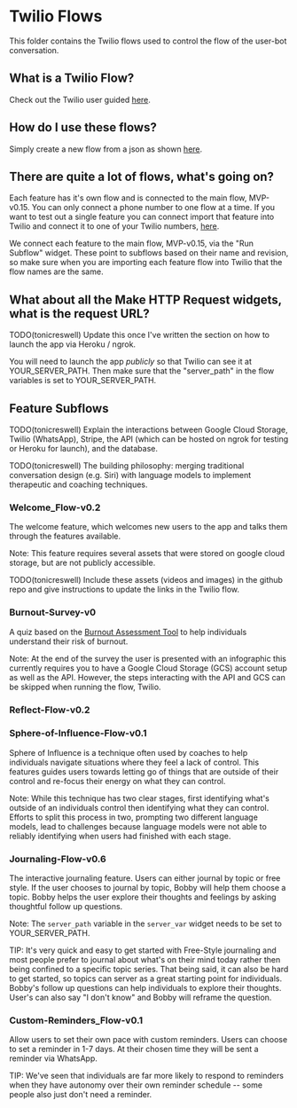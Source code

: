# Twilio Flows

This folder contains the Twilio flows used to control the flow of the user-bot conversation.

## What is a Twilio Flow?

Check out the Twilio user guided [here](https://www.twilio.com/docs/studio/user-guide).

## How do I use these flows?

Simply create a new flow from a json as shown [here](https://www.twilio.com/docs/studio/user-guide#importing-flow-data).

## There are quite a lot of flows, what's going on?

Each feature has it's own flow and is connected to the main flow, MVP-v0.15. You can only connect a phone number to one flow at a time. If you want to test out a single feature you can connect import that feature into Twilio and connect it to one of your Twilio numbers, [here](https://www.twilio.com/docs/conversations/connect-to-studio).

We connect each feature to the main flow, MVP-v0.15, via the "Run Subflow" widget. These point to subflows based on their name and revision, so make sure when you are importing each feature flow into Twilio that the flow names are the same.

## What about all the Make HTTP Request widgets, what is the request URL?

TODO(tonicreswell) Update this once I've written the section on how to launch the app via Heroku / ngrok.

You will need to launch the app *publicly* so that Twilio can see it at YOUR_SERVER_PATH. Then make sure that the "server_path" in the flow variables is set to YOUR_SERVER_PATH.

## Feature Subflows

TODO(tonicreswell) Explain the interactions between Google Cloud Storage, Twilio (WhatsApp), Stripe, the API (which can be hosted on ngrok for testing or Heroku for launch), and the database.

TODO(tonicreswell) The building philosophy: merging traditional conversation design (e.g. Siri) with language models to implement therapeutic and coaching techniques.

### Welcome_Flow-v0.2

The welcome feature, which welcomes new users to the app and talks them through the features available.

Note: This feature requires several assets that were stored on google cloud storage, but are not publicly accessible. 

TODO(tonicreswell) Include these assets (videos and images) in the github repo and give instructions to update the links in the Twilio flow.

### Burnout-Survey-v0

A quiz based on the [Burnout Assessment Tool](https://burnoutassessmenttool.be/wp-content/uploads/2020/08/User-Manual-BAT-version-2.0.pdf) to help individuals understand their risk of burnout.

Note: At the end of the survey the user is presented with an infographic this currently requires you to have a Google Cloud Storage (GCS) account setup as well as the API. However, the steps interacting with the API and GCS can be skipped when running the flow, Twilio.

### Reflect-Flow-v0.2

### Sphere-of-Influence-Flow-v0.1

Sphere of Influence is a technique often used by coaches to help individuals navigate situations where they feel a lack of control. This features guides users towards letting go of things that are outside of their control and re-focus their energy on what they can control.

Note: While this technique has two clear stages, first identifying what's outside of an individuals control then identifying what they can control. Efforts to split this process in two, prompting two different language models, lead to challenges because language models were not able to reliably identifying when users had finished with each stage.


### Journaling-Flow-v0.6

The interactive journaling feature. Users can either journal by topic or free style. If the user chooses to journal by topic, Bobby will help them choose a topic. Bobby helps the user explore their thoughts and feelings by asking thoughtful follow up questions.

Note: The `server_path` variable in the `server_var` widget needs to be set to YOUR_SERVER_PATH.

TIP: It's very quick and easy to get started with Free-Style journaling and most people prefer to journal about what's on their mind today rather then being confined to a specific topic series. That being said, it can also be hard to get started, so topics can server as a great starting point for individuals. Bobby's follow up questions can help individuals to explore their thoughts. User's can also say "I don't know" and Bobby will reframe the question.

### Custom-Reminders_Flow-v0.1

Allow users to set their own pace with custom reminders. Users can choose to set a reminder in 1-7 days. At their chosen time they will be sent a reminder via WhatsApp.

TIP: We've seen that individuals are far more likely to respond to reminders when they have autonomy over their own reminder schedule -- some people also just don't need a reminder.

